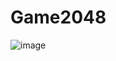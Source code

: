 # Game2048
![image](https://github.com/user-attachments/assets/1895f270-c9bf-431d-9c40-c052e5a00dab)
